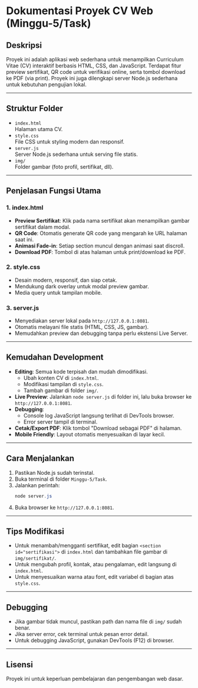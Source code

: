 # Dokumentasi Proyek CV Web (Minggu-5/Task)

## Deskripsi
Proyek ini adalah aplikasi web sederhana untuk menampilkan Curriculum Vitae (CV) interaktif berbasis HTML, CSS, dan JavaScript. Terdapat fitur preview sertifikat, QR code untuk verifikasi online, serta tombol download ke PDF (via print). Proyek ini juga dilengkapi server Node.js sederhana untuk kebutuhan pengujian lokal.

---

## Struktur Folder

- `index.html`  
  Halaman utama CV.
- `style.css`  
  File CSS untuk styling modern dan responsif.
- `server.js`  
  Server Node.js sederhana untuk serving file statis.
- `img/`  
  Folder gambar (foto profil, sertifikat, dll).

---

## Penjelasan Fungsi Utama

### 1. index.html
- **Preview Sertifikat**: Klik pada nama sertifikat akan menampilkan gambar sertifikat dalam modal.
- **QR Code**: Otomatis generate QR code yang mengarah ke URL halaman saat ini.
- **Animasi Fade-in**: Setiap section muncul dengan animasi saat discroll.
- **Download PDF**: Tombol di atas halaman untuk print/download ke PDF.

### 2. style.css
- Desain modern, responsif, dan siap cetak.
- Mendukung dark overlay untuk modal preview gambar.
- Media query untuk tampilan mobile.

### 3. server.js
- Menyediakan server lokal pada `http://127.0.0.1:8081`.
- Otomatis melayani file statis (HTML, CSS, JS, gambar).
- Memudahkan preview dan debugging tanpa perlu ekstensi Live Server.

---

## Kemudahan Development

- **Editing**: Semua kode terpisah dan mudah dimodifikasi. 
  - Ubah konten CV di `index.html`.
  - Modifikasi tampilan di `style.css`.
  - Tambah gambar di folder `img/`.
- **Live Preview**: Jalankan `node server.js` di folder ini, lalu buka browser ke `http://127.0.0.1:8081`.
- **Debugging**: 
  - Console log JavaScript langsung terlihat di DevTools browser.
  - Error server tampil di terminal.
- **Cetak/Export PDF**: Klik tombol "Download sebagai PDF" di halaman.
- **Mobile Friendly**: Layout otomatis menyesuaikan di layar kecil.

---

## Cara Menjalankan

1. Pastikan Node.js sudah terinstal.
2. Buka terminal di folder `Minggu-5/Task`.
3. Jalankan perintah:
   ```powershell
   node server.js
   ```
4. Buka browser ke `http://127.0.0.1:8081`.

---

## Tips Modifikasi
- Untuk menambah/mengganti sertifikat, edit bagian `<section id="sertifikasi">` di `index.html` dan tambahkan file gambar di `img/sertifikat/`.
- Untuk mengubah profil, kontak, atau pengalaman, edit langsung di `index.html`.
- Untuk menyesuaikan warna atau font, edit variabel di bagian atas `style.css`.

---

## Debugging
- Jika gambar tidak muncul, pastikan path dan nama file di `img/` sudah benar.
- Jika server error, cek terminal untuk pesan error detail.
- Untuk debugging JavaScript, gunakan DevTools (F12) di browser.

---

## Lisensi
Proyek ini untuk keperluan pembelajaran dan pengembangan web dasar.